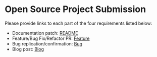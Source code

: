 # Open Source Project Submission

Please provide links to each part of the four requirements listed below:

* Documentation patch: [README](https://github.com/rubyforgood/doublehranch/pull/145)
* Feature/Bug Fix/Refactor PR: [Feature](https://github.com/rubyforgood/doublehranch/pull/144)
* Bug replication/confirmation: [Bug](https://github.com/mattsears/nyan-cat-formatter/issues/69)
* Blog post: [Blog](https://gist.github.com/NessEFC/8a15f49397c534d03866c325c1c03bae)
